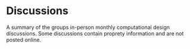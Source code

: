 # Discussions
A summary of the groups in-person monthly computational design discussions. Some discussions contain proprety information and are not posted online.

